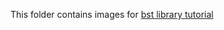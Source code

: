 This folder contains images for [bst library tutorial](https://github.com/UniiiX/year-2/blob/master/semester%202/Lab2/UsageTutorial.md)
